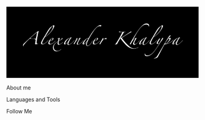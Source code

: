 [![Header](https://github.com/gwair1989/gwair1989/blob/main/Assets/Alexander%20Khalypa.png)](https://github.com/gwair1989)

About me 

Languages and Tools

Follow Me
